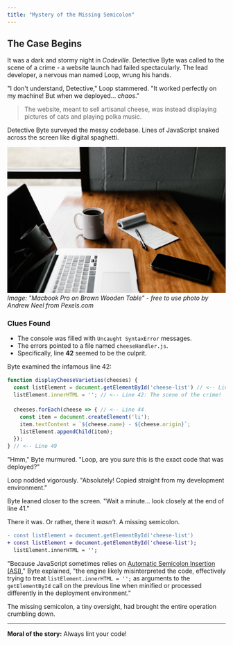 ```yaml
---
title: "Mystery of the Missing Semicolon"
---
```


## The Case Begins

It was a dark and stormy night in *Codeville*. Detective Byte was called to the scene of a crime - a website launch had failed spectacularly. The lead developer, a nervous man named Loop, wrung his hands.

"I don't understand, Detective," Loop stammered. "It worked perfectly on my machine! But when we deployed... *chaos*."

> The website, meant to sell artisanal cheese, was instead displaying pictures of cats and playing polka music.

Detective Byte surveyed the messy codebase. Lines of JavaScript snaked across the screen like digital spaghetti.

!["Macbook Pro on Brown Wooden Table"](/images/pexels-andrew-2312369.jpg)
_Image: "Macbook Pro on Brown Wooden Table" - free to use photo by Andrew Neel from Pexels.com_


### Clues Found

*   The console was filled with `Uncaught SyntaxError` messages.
*   The errors pointed to a file named `cheeseHandler.js`.
*   Specifically, line **42** seemed to be the culprit.

Byte examined the infamous line 42:

```javascript
function displayCheeseVarieties(cheeses) {
  const listElement = document.getElementById('cheese-list') // <-- Line 41
  listElement.innerHTML = ''; // <-- Line 42: The scene of the crime!

  cheeses.forEach(cheese => { // <-- Line 44
    const item = document.createElement('li');
    item.textContent = `${cheese.name} - ${cheese.origin}`;
    listElement.appendChild(item);
  });
} // <-- Line 49
```

"Hmm," Byte murmured. "Loop, are you *sure* this is the exact code that was deployed?"

Loop nodded vigorously. "Absolutely! Copied straight from my development environment."

Byte leaned closer to the screen. "Wait a minute... look closely at the end of line 41."

There it was. Or rather, there it *wasn't*. A missing semicolon.

```diff
- const listElement = document.getElementById('cheese-list')
+ const listElement = document.getElementById('cheese-list');
  listElement.innerHTML = '';
```

"Because JavaScript sometimes relies on [Automatic Semicolon Insertion (ASI)](https://developer.mozilla.org/en-US/docs/Web/JavaScript/Reference/Lexical_grammar#automatic_semicolon_insertion)," Byte explained, "the engine likely misinterpreted the code, effectively trying to treat `listElement.innerHTML = '';` as arguments to the `getElementById` call on the previous line when minified or processed differently in the deployment environment."

The missing semicolon, a tiny oversight, had brought the entire operation crumbling down.

---

**Moral of the story:** Always lint your code!
